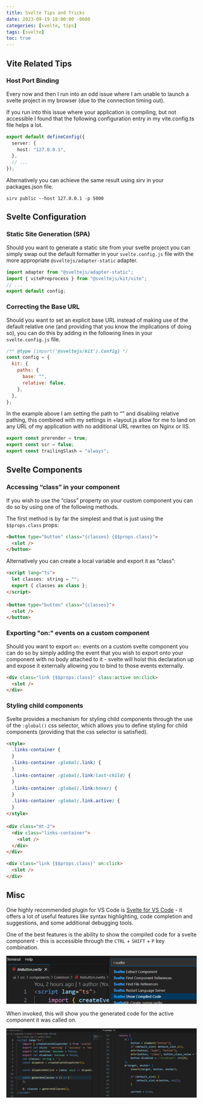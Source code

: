 ```yaml
---
title: Svelte Tips and Tricks
date: 2023-09-19 18:00:00 -0600
categories: [svelte, tips]
tags: [svelte]
toc: true
---
```


## Vite Related Tips

### Host Port Binding

Every now and then I run into an odd issue where I am unable to launch a svelte project in my browser (due to the connection timing out).

If you run into this issue where your application is compiling, but not accessible I found that the following configuration entry in my vite.config.ts file helps a lot.

```ts
export default defineConfig({
  server: {
    host: "127.0.0.1",
  },
  // ...
});
```

Alternatively you can achieve the same result using sirv in your packages.json file.

```text
sirv public --host 127.0.0.1 -p 5000
```

## Svelte Configuration

### Static Site Generation (SPA)

Should you want to generate a static site from your svelte project you can simply swap out the default formatter in your `svelte.config.js` file with the more appropriate `@sveltejs/adapter-static` adapter.

```ts
import adapter from "@sveltejs/adapter-static";
import { vitePreprocess } from "@sveltejs/kit/vite";
// ...
export default config;
```

### Correcting the Base URL

Should you want to set an explicit base URL instead of making use of the default relative one (and providing that you know the implications of doing so), you can do this by adding in the following lines in your `svelte.config.js` file.

```js
/** @type {import('@sveltejs/kit').Config} */
const config = {
  kit: {
    paths: {
      base: "",
      relative: false,
    },
  },
};
```

In the example above I am setting the path to “” and disabling relative pathing, this combined with my settings in +layout.js allow for me to land on any URL of my application with no additional URL rewrites on Nginx or IIS.

```js
export const prerender = true;
export const ssr = false;
export const trailingSlash = "always";
```

## Svelte Components

### Accessing “class” in your component

If you wish to use the “class” property on your custom component you can do so by using one of the following methods.

The first method is by far the simplest and that is just using the `$$props.class` props:

```html
<button type="button" class="{classes} {$$props.class}">
  <slot />
</button>
```

Alternatively you can create a local variable and export it as “class”:

```html
<script lang="ts">
  let classes: string = "";
  export { classes as class };
</script>

<button type="button" class="{classes}">
  <slot />
</button>
```

### Exporting "on:" events on a custom component

Should you want to export `on:` events on a custom svelte component you can do so by simply adding the event that you wish to export onto your component with no body attached to it - svelte will hoist this declaration up and expose it externally allowing you to bind to those events externally.

```html
<div class="link {$$props.class}" class:active on:click>
  <slot />
</div>
```

### Styling child components

Svelte provides a mechanism for styling child components through the use of the `:global()` css selector, which allows you to define styling for child components (providing that the css selector is satisfied).

```html
<style>
  .links-container {
  }
  .links-container :global(.link) {
  }
  .links-container :global(.link:last-child) {
  }
  .links-container :global(.link:hover) {
  }
  .links-container :global(.link.active) {
  }
</style>

<div class="mt-2">
  <div class="links-container">
    <slot />
  </div>
</div>
```

```html
<div class="link {$$props.class}" on:click>
  <slot />
</div>
```

## Misc

One highly recommended plugin for VS Code is [Svelte for VS Code](https://marketplace.visualstudio.com/items?itemName=svelte.svelte-vscode) - it offers a lot of useful features like syntax highlighting, code completion and suggestions, and some additional debugging tools.

One of the best features is the ability to show the compiled code for a svelte component - this is accessible through the `CTRL` + `SHIFT` + `P` key combination.

![](/assets/img/2023/2023-09-19/001.png)

When invoked, this will show you the generated code for the active component it was called on.

![](/assets/img/2023/2023-09-19/002.png)
